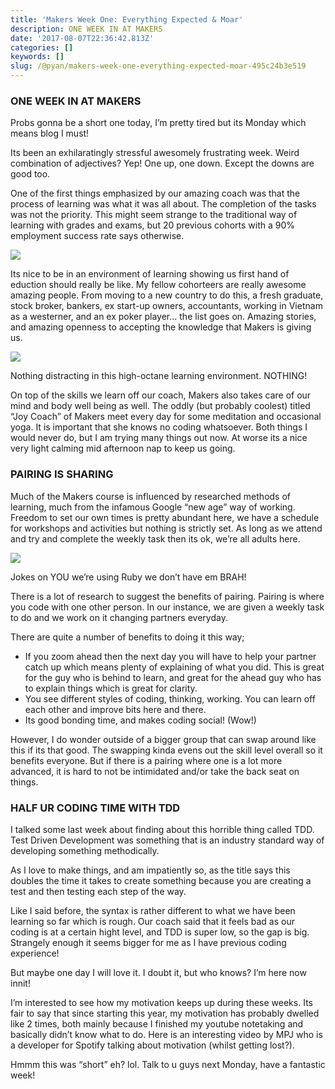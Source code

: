 ```yaml
---
title: 'Makers Week One: Everything Expected & Moar'
description: ONE WEEK IN AT MAKERS
date: '2017-08-07T22:36:42.813Z'
categories: []
keywords: []
slug: /@pyan/makers-week-one-everything-expected-moar-495c24b3e519
---
```


### ONE WEEK IN AT MAKERS

Probs gonna be a short one today, I’m pretty tired but its Monday which means blog I must!

Its been an exhilaratingly stressful awesomely frustrating week. Weird combination of adjectives? Yep! One up, one down. Except the downs are good too.

One of the first things emphasized by our amazing coach was that the process of learning was what it was all about. The completion of the tasks was not the priority. This might seem strange to the traditional way of learning with grades and exams, but 20 previous cohorts with a 90% employment success rate says otherwise.

![](https://cdn-images-1.medium.com/max/800/0*SzPRlN_O49KvH60Y.jpg)

Its nice to be in an environment of learning showing us first hand of eduction should really be like. My fellow cohorteers are really awesome amazing people. From moving to a new country to do this, a fresh graduate, stock broker, bankers, ex start-up owners, accountants, working in Vietnam as a westerner, and an ex poker player… the list goes on. Amazing stories, and amazing openness to accepting the knowledge that Makers is giving us.

![](https://cdn-images-1.medium.com/max/800/0*-jk-QZ3yN4jFe-2k.jpg)

Nothing distracting in this high-octane learning environment. NOTHING!

On top of the skills we learn off our coach, Makers also takes care of our mind and body well being as well. The oddly (but probably coolest) titled “Joy Coach” of Makers meet every day for some meditation and occasional yoga. It is important that she knows no coding whatsoever. Both things I would never do, but I am trying many things out now. At worse its a nice very light calming mid afternoon nap to keep us going.

### PAIRING IS SHARING

Much of the Makers course is influenced by researched methods of learning, much from the infamous Google “new age” way of working. Freedom to set our own times is pretty abundant here, we have a schedule for workshops and activities but nothing is strictly set. As long as we attend and try and complete the weekly task then its ok, we’re all adults here.

![](https://cdn-images-1.medium.com/max/800/0*sWWfaVspiQaUVr1s.jpg)

Jokes on YOU we’re using Ruby we don’t have em BRAH!

There is a lot of research to suggest the benefits of pairing. Pairing is where you code with one other person. In our instance, we are given a weekly task to do and we work on it changing partners everyday.

There are quite a number of benefits to doing it this way;

*   If you zoom ahead then the next day you will have to help your partner catch up which means plenty of explaining of what you did. This is great for the guy who is behind to learn, and great for the ahead guy who has to explain things which is great for clarity.
*   You see different styles of coding, thinking, working. You can learn off each other and improve bits here and there.
*   Its good bonding time, and makes coding social! (Wow!)

However, I do wonder outside of a bigger group that can swap around like this if its that good. The swapping kinda evens out the skill level overall so it benefits everyone. But if there is a pairing where one is a lot more advanced, it is hard to not be intimidated and/or take the back seat on things.

### HALF UR CODING TIME WITH TDD

I talked some last week about finding about this horrible thing called TDD. Test Driven Development was something that is an industry standard way of developing something methodically.

As I love to make things, and am impatiently so, as the title says this doubles the time it takes to create something because you are creating a test and then testing each step of the way.

Like I said before, the syntax is rather different to what we have been learning so far which is rough. Our coach said that it feels bad as our coding is at a certain hight level, and TDD is super low, so the gap is big. Strangely enough it seems bigger for me as I have previous coding experience!

But maybe one day I will love it. I doubt it, but who knows? I’m here now innit!

I’m interested to see how my motivation keeps up during these weeks. Its fair to say that since starting this year, my motivation has probably dwelled like 2 times, both mainly because I finished my youtube notetaking and basically didn’t know what to do. Here is an interesting video by MPJ who is a developer for Spotify talking about motivation (whilst getting lost?).

Hmmm this was “short” eh? lol. Talk to u guys next Monday, have a fantastic week!